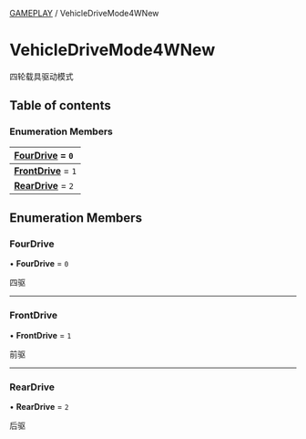 [GAMEPLAY](../groups/GAMEPLAY.GAMEPLAY.md) / VehicleDriveMode4WNew

# VehicleDriveMode4WNew <Badge type="tip" text="Enumeration" /> <Score text="VehicleDriveMode4WNew" />

四轮载具驱动模式

## Table of contents

### Enumeration Members <Score text="Enumeration" /> 
| **[FourDrive](mw.VehicleDriveMode4WNew.md#fourdrive)** = ``0``  |
| :----- |
| **[FrontDrive](mw.VehicleDriveMode4WNew.md#frontdrive)** = ``1`` |
| **[RearDrive](mw.VehicleDriveMode4WNew.md#reardrive)** = ``2`` |

## Enumeration Members

### FourDrive <Score text="FourDrive" /> 

• **FourDrive** = ``0``

四驱

___

### FrontDrive <Score text="FrontDrive" /> 

• **FrontDrive** = ``1``

前驱

___

### RearDrive <Score text="RearDrive" /> 

• **RearDrive** = ``2``

后驱
